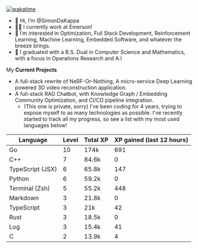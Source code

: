 
[![wakatime](https://wakatime.com/badge/user/50e6c678-94a9-4739-af51-360aeb113c51.svg)](https://wakatime.com/@50e6c678-94a9-4739-af51-360aeb113c51)

- 👋 Hi, I’m @SimonDaKappa
- 🧑‍💼 I currently work at Emerson!
- 👀 I’m interested in Optimization, Full Stack Development, Reinforcement Learning, Machine Learning, Embedded Software, and whatever the breeze brings.
- 🌱 I graduated with a B.S. Dual in Computer Science and Mathematics, with a focus in Operations Research and A.I

My **Current Projects** 
- A full-stack rewrite of NeRF-Or-Nothing; A micro-service Deep Learning powered 3D video reconstruction application.
- A full-stack RAG Chatbot, with Knowledge Graph / Embedding Community Optimization, and CI/CD pipeline integration.
  - (This one is private, sorry)
I've been coding for 4 years, trying to expose myself to as many technologies as possible. I've recently started to track all my progress, so see
a list with my most used languages below!

| Language | Level | Total XP | XP gained (last 12 hours) |
| --- | --- | --- | --- |
| Go | 10 | 174k | 691 |
| C++ | 7 | 84.6k | 0 |
| TypeScript (JSX) | 6 | 65.8k | 147 |
| Python | 6 | 59.2k | 0 |
| Terminal (Zsh) | 5 | 55.2k | 448 |
| Markdown | 3 | 21.8k | 0 |
| TypeScript | 3 | 21k | 42 |
| Rust | 3 | 18.5k | 0 |
| Log | 3 | 15.4k | 41 |
| C | 2 | 13.9k | 4 |